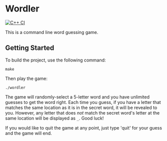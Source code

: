 # Wordler

[![C++ CI](https://github.com/jarod-bauer/Wordler/actions/workflows/actions.yml/badge.svg)](https://github.com/jarod-bauer/Wordler/actions/workflows/actions.yml)

This is a command line word guessing game.

## Getting Started

To build the project, use the following command:

```
make
```

Then play the game:

```
./wordler
```

The game will randomly-select a 5-letter word and you have unlimited guesses to get the word right. Each time you guess, if you have a letter that matches the same location as it is in the secret word, it will be revealed to you. However, any letter that does *not* match the secret word's letter at the same location will be displayed as `_`. Good luck!

If you would like to quit the game at any point, just type 'quit' for your guess and the game will end.

